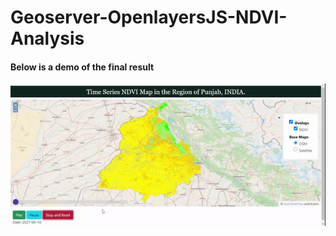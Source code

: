 # Geoserver-OpenlayersJS-NDVI-Analysis

#### Below is a demo of the final result
![](https://github.com/louis103/Geoserver-OpenlayersJS-NDVI-Analysis/blob/main/timeseries.gif)
